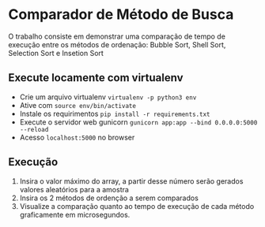 # Comparador de Método de Busca

O trabalho consiste em demonstrar uma comparação de tempo de execução entre os métodos de ordenação: Bubble Sort, Shell Sort, Selection Sort e Insetion Sort

## Execute locamente com virtualenv
- Crie um arquivo virtualenv `virtualenv -p python3 env`
- Ative com `source env/bin/activate`
- Instale os requirimentos `pip install -r requirements.txt`
- Execute o servidor web gunicorn `gunicorn app:app --bind 0.0.0.0:5000 --reload`
- Acesso `localhost:5000` no browser

## Execução
1) Insira o valor máximo do array, a partir desse número serão gerados valores aleatórios para a amostra
2) Insira os 2 métodos de ordenção a serem comparados
3) Visualize a comparação quanto ao tempo de execução de cada método graficamente em microsegundos.